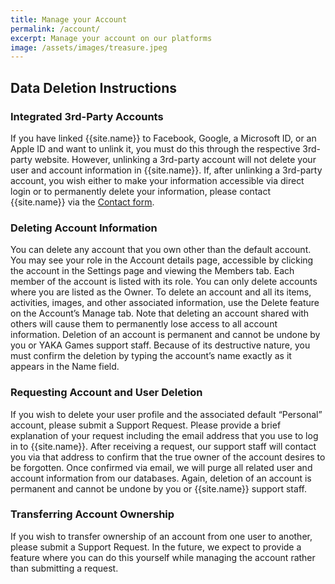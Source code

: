 ```yaml
---
title: Manage your Account
permalink: /account/
excerpt: Manage your account on our platforms
image: /assets/images/treasure.jpeg
---
```

## Data Deletion Instructions
### Integrated 3rd-Party Accounts
If you have linked {{site.name}} to Facebook, Google, a Microsoft ID, or an Apple ID and want to unlink it, you must do this through the respective 3rd-party website. However, unlinking a 3rd-party account will not delete your user and account information in {{site.name}}. If, after unlinking a 3rd-party account, you wish either to make your information accessible via direct login or to permanently delete your information, please contact {{site.name}} via the [Contact form](/contact).

### Deleting Account Information
You can delete any account that you own other than the default account. You may see your role in the Account details page, accessible by clicking the account in the Settings page and viewing the Members tab. Each member of the account is listed with its role. You can only delete accounts where you are listed as the Owner. To delete an account and all its items, activities, images, and other associated information, use the Delete feature on the Account’s Manage tab. Note that deleting an account shared with others will cause them to permanently lose access to all account information. Deletion of an account is permanent and cannot be undone by you or YAKA Games support staff. Because of its destructive nature, you must confirm the deletion by typing the account’s name exactly as it appears in the Name field.

### Requesting Account and User Deletion
If you wish to delete your user profile and the associated default “Personal” account, please submit a Support Request. Please provide a brief explanation of your request including the email address that you use to log in to {{site.name}}. After receiving a request, our support staff will contact you via that address to confirm that the true owner of the account desires to be forgotten. Once confirmed via email, we will purge all related user and account information from our databases. Again, deletion of an account is permanent and cannot be undone by you or {{site.name}} support staff.

### Transferring Account Ownership
If you wish to transfer ownership of an account from one user to another, please submit a Support Request. 
In the future, we expect to provide a feature where you can do this yourself while managing the account rather than submitting a request.
